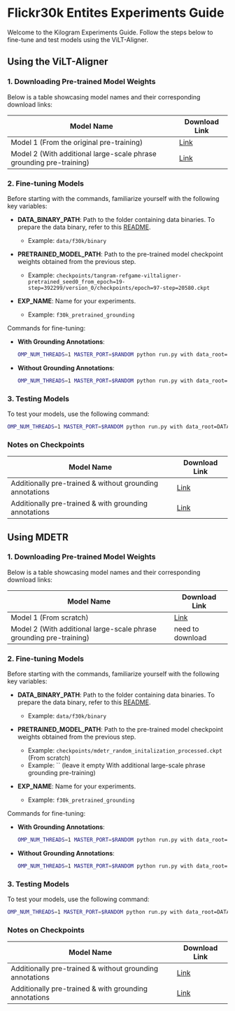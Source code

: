 # Flickr30k Entites Experiments Guide

Welcome to the Kilogram Experiments Guide. Follow the steps below to fine-tune and test models using the ViLT-Aligner.

## Using the ViLT-Aligner

### 1. Downloading Pre-trained Model Weights

Below is a table showcasing model names and their corresponding download links:

| Model Name | Download Link |
|------------|---------------|
| Model 1 (From the original pre-training) | [Link](https://github.com/dandelin/ViLT/releases/download/200k/vilt_200k_mlm_itm.ckpt) |
| Model 2 (With additional large-scale phrase grounding pre-training) | [Link](https://drive.google.com/file/d/1NScQp-QopP7iTU0j9bt7BY2lReu0sYhN/view?usp=sharing) |

### 2. Fine-tuning Models 

Before starting with the commands, familiarize yourself with the following key variables:

- **DATA_BINARY_PATH**: Path to the folder containing data binaries. To prepare the data binary, refer to this [README](https://github.com/lil-lab/phrase_grounding_working/tree/main/src/preprocessing). 
  * Example: `data/f30k/binary`
  
- **PRETRAINED_MODEL_PATH**: Path to the pre-trained model checkpoint weights obtained from the previous step.
  * Example: `checkpoints/tangram-refgame-viltaligner-pretrained_seed0_from_epoch=19-step=392299/version_0/checkpoints/epoch=97-step=20580.ckpt`
  
- **EXP_NAME**: Name for your experiments.
  * Example: `f30k_pretrained_grounding`

Commands for fine-tuning:

- **With Grounding Annotations**:
  ```bash
  OMP_NUM_THREADS=1 MASTER_PORT=$RANDOM python run.py with data_root=DATA_BINARY_PATH vilt_aligner_f30k_refgame per_gpu_batchsize=2 per_gpu_batchsize_eval=1 batch_size=32 num_gpus=1 load_path=PRETRAINED_MODEL_PATH exp_name=EXP_NAME test_only=False use_ema=True load_from_ema=False use_grounding=True use_touchdown_loss_for_cls=True max_epoch=100 check_val_every_n_epoch=1
  ```

- **Without Grounding Annotations**:
  ```bash
  OMP_NUM_THREADS=1 MASTER_PORT=$RANDOM python run.py with data_root=DATA_BINARY_PATH vilt_aligner_f30k_refgame per_gpu_batchsize=2 per_gpu_batchsize_eval=1 batch_size=32 num_gpus=1 load_path=PRETRAINED_MODEL_PATH exp_name=EXP_NAME test_only=False use_ema=True load_from_ema=False use_grounding=False use_touchdown_loss_for_cls=True max_epoch=100 check_val_every_n_epoch=1
  ```

### 3. Testing Models 

To test your models, use the following command:

```bash
OMP_NUM_THREADS=1 MASTER_PORT=$RANDOM python run.py with data_root=DATA_BINARY_PATH  vilt_aligner_f30k_refgame per_gpu_batchsize=4 per_gpu_batchsize_eval=1 batch_size=32 num_gpus=1 load_path=MODEL_PATH exp_name=EXP_NAME use_ema=True load_from_ema=False use_grounding=True use_touchdown_loss_for_cls=True test_update_db=True test_only=True disable_wandb=True
```

### Notes on Checkpoints

| Model Name | Download Link |
|------------|---------------|
| Additionally pre-trained & without grounding annotations | [Link](https://drive.google.com/file/d/1sQGwY-U0IUakc32JA4KAfbkm-kINodUc/view?usp=sharing) |
| Additionally pre-trained & with grounding annotations | [Link](https://drive.google.com/file/d/1FaIfMpixlQnTSADwVS8IuP-oBRwKSnRq/view?usp=sharing) |

## Using MDETR

### 1. Downloading Pre-trained Model Weights

Below is a table showcasing model names and their corresponding download links:

| Model Name | Download Link |
|------------|---------------|
| Model 1 (From scratch) | [Link](https://drive.google.com/file/d/1f9GbpNn4A1Svjjgk9rAKiEr4gOAKnfju/view?usp=sharing) |
| Model 2 (With additional large-scale phrase grounding pre-training) | need to download |

### 2. Fine-tuning Models 

Before starting with the commands, familiarize yourself with the following key variables:

- **DATA_BINARY_PATH**: Path to the folder containing data binaries. To prepare the data binary, refer to this [README](https://github.com/lil-lab/phrase_grounding_working/tree/main/src/preprocessing). 
  * Example: `data/f30k/binary`
  
- **PRETRAINED_MODEL_PATH**: Path to the pre-trained model checkpoint weights obtained from the previous step.
  * Example: `checkpoints/mdetr_random_initalization_processed.ckpt` (From scratch)
  * Example: `` (leave it empty With additional large-scale phrase grounding pre-training)
  
- **EXP_NAME**: Name for your experiments.
  * Example: `f30k_pretrained_grounding`

Commands for fine-tuning:

- **With Grounding Annotations**:
  ```bash
  OMP_NUM_THREADS=1 MASTER_PORT=$RANDOM python run.py with data_root=DATA_BINARY_PATH mdetr_f30k_refgame per_gpu_batchsize=4 per_gpu_batchsize_eval=1 batch_size=32 num_gpus=1 load_path=PRETRAINED_MODEL_PATH exp_name=EXP_NAME debug=False test_only=False use_ema=True test_only=False use_grounding=True use_touchdown_loss_for_cls=True refgame_options.num_distractors=9 refgame_options.train_fix_contexts=False refgame_options.train_fix_images=False num_workers=4 learning_rate_backbone=4.2e-6 learning_rate_text_encoder=2.1e-5 learning_rate=4.2e-6 max_epoch=200 check_val_every_n_epoch=5 mdetr_weights_init.initialize_sdr_head_from_bbox_embed=True aux_loss=False
  ```

- **Without Grounding Annotations**:
  ```bash
  OMP_NUM_THREADS=1 MASTER_PORT=$RANDOM python run.py with data_root=DATA_BINARY_PATH mdetr_f30k_refgame per_gpu_batchsize=4 per_gpu_batchsize_eval=1 batch_size=32 num_gpus=1 load_path=PRETRAINED_MODEL_PATH exp_name=EXP_NAME debug=False test_only=False use_ema=True test_only=False use_grounding=False use_touchdown_loss_for_cls=True refgame_options.num_distractors=9 refgame_options.train_fix_contexts=False refgame_options.train_fix_images=False num_workers=4 learning_rate_backbone=4.2e-6 learning_rate_text_encoder=2.1e-5 learning_rate=4.2e-6 max_epoch=200 check_val_every_n_epoch=5 mdetr_weights_init.initialize_sdr_head_from_bbox_embed=True aux_loss=False
  ```

### 3. Testing Models 

To test your models, use the following command:

```bash
OMP_NUM_THREADS=1 MASTER_PORT=$RANDOM python run.py with data_root=DATA_BINARY_PATH mdetr_f30k_refgame per_gpu_batchsize=4 per_gpu_batchsize_eval=1 batch_size=32 num_gpus=1 load_path=MODEL_PATH exp_name=EXP_NAME use_ema=True use_grounding=True use_touchdown_loss_for_cls=True num_workers=4 check_val_every_n_epoch=5 mdetr_weights_init.initialize_sdr_head_from_bbox_embed=True test_update_db=True test_only=True disable_wandb=True
```

### Notes on Checkpoints

| Model Name | Download Link |
|------------|---------------|
| Additionally pre-trained & without grounding annotations | [Link](https://drive.google.com/file/d/19C68Gja0OY1hCSabf1rDdfCxXhAAVp5h/view?usp=sharing) |
| Additionally pre-trained & with grounding annotations | [Link](https://drive.google.com/file/d/1ioByGEo4UESTO5VOg4dCS9Oe2jaIMVYb/view?usp=sharing) |
